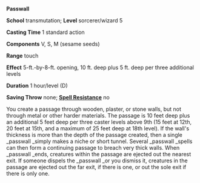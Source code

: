  **Passwall**

**School** transmutation; **Level** sorcerer/wizard 5

**Casting Time** 1 standard action

**Components** V, S, M (sesame seeds)

**Range** touch

**Effect** 5-ft.-by-8-ft. opening, 10 ft. deep plus 5 ft. deep per three additional levels

**Duration** 1 hour/level (D)

**Saving Throw** none; **[Spell Resistance](../glossary.md#_spell-resistance)** no

You create a passage through wooden, plaster, or stone walls, but not through metal or other harder materials. The passage is 10 feet deep plus an additional 5 feet deep per three caster levels above 9th (15 feet at 12th, 20 feet at 15th, and a maximum of 25 feet deep at 18th level). If the wall's thickness is more than the depth of the passage created, then a single _passwall _simply makes a niche or short tunnel. Several _passwall _spells can then form a continuing passage to breach very thick walls. When _passwall _ends, creatures within the passage are ejected out the nearest exit. If someone dispels the _passwall _or you dismiss it, creatures in the passage are ejected out the far exit, if there is one, or out the sole exit if there is only one.

